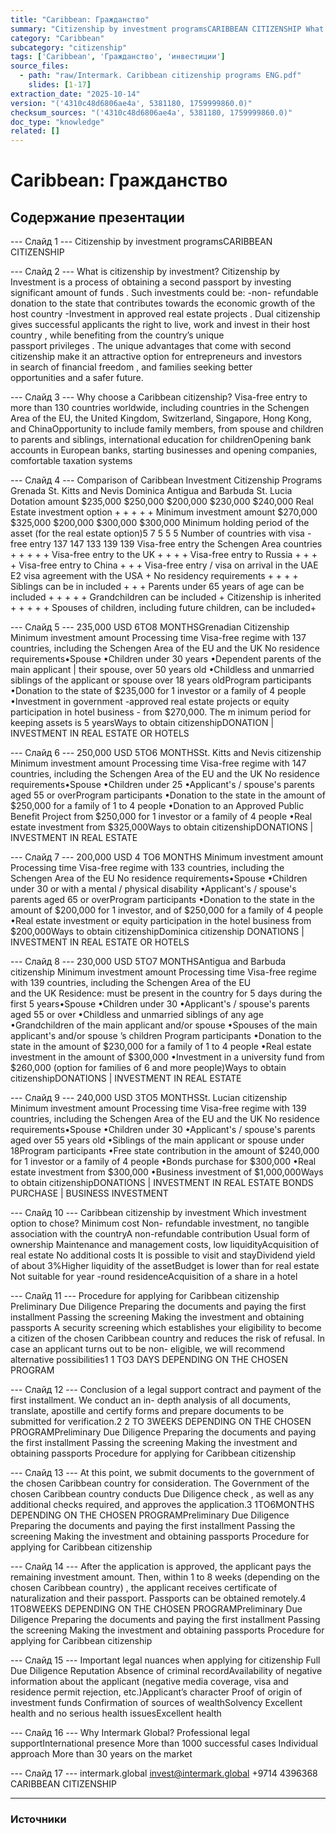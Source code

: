 ```yaml
---
title: "Caribbean: Гражданство"
summary: "Citizenship by investment programsCARIBBEAN CITIZENSHIP What is citizenship by investment?"
category: "Caribbean"
subcategory: "citizenship"
tags: ['Caribbean', 'Гражданство', 'инвестиции']
source_files:
  - path: "raw/Intermark. Caribbean citizenship programs ENG.pdf"
    slides: [1-17]
extraction_date: "2025-10-14"
version: "('4310c48d6806ae4a', 5381180, 1759999860.0)"
checksum_sources: "('4310c48d6806ae4a', 5381180, 1759999860.0)"
doc_type: "knowledge"
related: []
---
```


# Caribbean: Гражданство

## Содержание презентации

--- Слайд 1 ---
Citizenship by investment programsCARIBBEAN CITIZENSHIP

--- Слайд 2 ---
What is citizenship 
by investment? 
Citizenship  by Investment  is a process  of obtaining a second  passport 
by investing  significant  amount  of funds . Such investments  could  be:
-non- refundable  donation to the state  that contributes  towards  the 
economic growth of  the host country
-Investment  in approved real  estate  projects .
Dual citizenship  gives  successful applicants  the right  to live, work  and 
invest  in their host country , while  benefiting  from  the country’s  unique  
passport privileges . The unique  advantages  that come  with second  
citizenship  make  it an attractive  option for entrepreneurs  and investors  
in search  of financial freedom , and families seeking  better  
opportunities  and a safer  future.

--- Слайд 3 ---
Why choose a Caribbean citizenship?
Visa-free entry to more than 130 
countries worldwide, including 
countries in the Schengen Area of the 
EU, the United Kingdom, Switzerland, 
Singapore, Hong Kong, and ChinaOpportunity to include family members, 
from spouse and children to parents and siblings, international education for childrenOpening bank accounts in European banks, starting businesses and opening companies, comfortable taxation systems

--- Слайд 4 ---
Comparison of Caribbean Investment Citizenship Programs
Grenada St. Kitts and Nevis Dominica Antigua and Barbuda St. Lucia
Dotation amount $235,000 $250,000 $200,000 $230,000 $240,000
Real Estate investment option + + + + +
Minimum investment amount $270,000 $325,000 $200,000 $300,000 $300,000
Minimum holding period of the asset (for the real estate 
option)5 7 5 5 5
Number of countries with visa -free entry 137 147 133 139 139
Visa-free entry the Schengen Area countries + + + + +
Visa-free entry to the UK + + + +
Visa-free entry to Russia + + + +
Visa-free entry to China + + +
Visa-free entry / visa on arrival in the UAE
E2 visa agreement with the USA +
No residency requirements + + + +
Siblings can be in included + + +
Parents under 65 years of age can be included + + + + +
Grandchildren can be included +
Citizenship is inherited + + + + +
Spouses of children, including future children, can be 
included+

--- Слайд 5 ---
235,000 USD 6TO8 MONTHSGrenadian Citizenship
Minimum investment amount Processing time
Visa-free regime with 137 countries, including the Schengen Area of 
the EU  and the UK
No residence  requirements•Spouse
•Children  under 30 years
•Dependent parents  of the main applicant | their spouse, 
over 50 years old
•Childless and unmarried siblings  of the applicant
or spouse over 18 years oldProgram participants
•Donation to the state of $235,000 for 1 investor
or a family of 4 people
•Investment in government -approved real estate projects or 
equity participation in hotel business -   from $270,000. 
The m inimum  period for keeping assets is 5 yearsWays to obtain citizenshipDONATION | INVESTMENT IN REAL ESTATE OR HOTELS

--- Слайд 6 ---
250,000 USD 5TO6 MONTHSSt. Kitts and Nevis citizenship
Minimum investment amount Processing time
Visa-free regime with 147 countries, including the Schengen Area of the EU 
and the UK
No residence requirements•Spouse
•Children  under 25
•Applicant's / spouse's parents aged 55 or overProgram participants
•Donation to the state  in the amount of $250,000 for a family 
of 1 to 4 people
•Donation to an Approved Public Benefit Project from
$250,000 for 1 investor or a family of 4 people
•Real estate investment from $325,000Ways to obtain citizenshipDONATIONS | INVESTMENT IN REAL ESTATE

--- Слайд 7 ---
200,000 USD 4 TO6 MONTHS
Minimum investment amount Processing time
Visa-free regime with 133  countries, including the Schengen Area of the EU
No residence requirements•Spouse
•Children  under 30 or with a mental / physical disability
•Applicant's / spouse's parents aged 65 or overProgram participants
•Donation to the state in the amount of $200,000 for 1 
investor, and of $250,000 for a family of 4 people
•Real estate investment or equity participation in the hotel 
business from $200,000Ways to obtain citizenshipDominica citizenship
DONATIONS | INVESTMENT IN REAL ESTATE OR HOTELS

--- Слайд 8 ---
230,000 USD 5TO7 MONTHSAntigua and Barbuda 
citizenship
Minimum investment amount Processing time
Visa-free regime with 139 countries, including the Schengen Area of the EU  
and the UK
Residence: must  be present in the country for 5 days during the first 5 years•Spouse
•Children  under 30
•Applicant's / spouse's parents  aged 55 or over
•Childless and unmarried  siblings of any age
•Grandchildren  of the main applicant and/or spouse
•Spouses of the main applicant's and/or spouse ’s children Program participants
•Donation to the state in the amount of $230,000 for a family 
of 1 to 4 people
•Real estate investment in the amount of $300,000
•Investment in a university fund from $260,000 (option for 
families of 6 and more people)Ways to obtain citizenshipDONATIONS | INVESTMENT IN REAL ESTATE

--- Слайд 9 ---
240,000 USD 3TO5 MONTHSSt. Lucian citizenship
Minimum investment amount Processing time
Visa-free regime with 139 countries, including the Schengen Area of the EU 
and the UK
No residence requirements•Spouse
•Children under 30
•Applicant's / spouse's parents  aged over 55 years old
•Siblings  of the main applicant or spouse under 18Program participants
•Free state contribution in the amount of $240,000 for 1 
investor or a family of 4 people
•Bonds purchase for $300,000
•Real estate investment from $300,000
•Business investment of $1,000,000Ways to obtain citizenshipDONATIONS | INVESTMENT IN REAL ESTATE
BONDS PURCHASE | BUSINESS INVESTMENT

--- Слайд 10 ---
Caribbean citizenship by investment
Which investment option to chose?
Minimum cost
Non- refundable investment, 
no tangible association with the 
countryA non-refundable 
contribution
Usual form of ownership
Maintenance and management 
costs, low liquidityAcquisition 
of real estate
No additional costs
It is possible to visit and stayDividend yield of about 3%Higher liquidity of the assetBudget is lower than for real estate
Not suitable for year -round residenceAcquisition
of a share in a hotel

--- Слайд 11 ---
Procedure for applying 
for Caribbean citizenship
Preliminary Due Diligence
Preparing the documents and paying the first installment 
Passing the screening 
Making the investment and obtaining passports 
A security screening which establishes your eligibility to 
become a citizen of the chosen Caribbean country and 
reduces the risk of refusal.
In case an applicant turns out to be non- eligible, 
we will recommend alternative possibilities1
1 TO3 DAYS
DEPENDING ON THE CHOSEN PROGRAM

--- Слайд 12 ---
Conclusion of a legal support contract and payment of 
the first installment.
We conduct an in- depth analysis of all documents, 
translate, apostille and certify forms and prepare 
documents to be submitted for verification.2
2 TO 3WEEKS
DEPENDING ON THE CHOSEN PROGRAMPreliminary Due Diligence
Preparing the documents and paying the first installment 
Passing the screening 
Making the investment and obtaining passports Procedure for applying 
for Caribbean citizenship

--- Слайд 13 ---
At this point, we submit documents to the government of 
the chosen Caribbean country for consideration.
The Government of the chosen Caribbean country conducts Due Diligence check , as well as any additional 
checks required, and approves the application.3
1TO6MONTHS
DEPENDING ON THE CHOSEN PROGRAMPreliminary Due Diligence
Preparing the documents and paying the first installment 
Passing the screening 
Making the investment and obtaining passports Procedure for applying 
for Caribbean citizenship

--- Слайд 14 ---
After the application is approved, the applicant pays the 
remaining investment amount. Then, within 1 to 8 weeks (depending on the chosen Caribbean country) , the 
applicant receives certificate of naturalization and their passport.
Passports can be obtained remotely.4
1TO8WEEKS
DEPENDING ON THE CHOSEN PROGRAMPreliminary Due Diligence
Preparing the documents and paying the first installment 
Passing the screening 
Making the investment and obtaining passports Procedure for applying 
for Caribbean citizenship

--- Слайд 15 ---
Important legal nuances when applying for citizenship
Full Due Diligence 
Reputation
Absence of criminal recordAvailability of negative information 
about the applicant (negative media coverage, visa and residence permit rejection, etc.)Applicant’s character
Proof of origin of investment funds
Confirmation of sources of wealthSolvency
Excellent health and no serious 
health issuesExcellent health

--- Слайд 16 ---
Why Intermark 
Global?
Professional legal supportInternational presence
More than 1000 successful cases
Individual approach
More than 30 years on the market

--- Слайд 17 ---
intermark.global invest@intermark.global +9714 4396368 CARIBBEAN CITIZENSHIP


---

### Источники
[^src1]: raw/Intermark. Caribbean citizenship programs ENG.pdf → слайды 1–17
